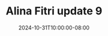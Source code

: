 --- 
title: "Alina Fitri update 9"
description: "video  video bokep Alina Fitri update 9 premium video full baru"
date: 2024-10-31T10:00:00-08:00
file_code: "hfau6zw4pg90"
draft: false
cover: "48gru2qghbu8adh4.jpg"
tags: ["Alina", "Fitri", "update", "bokep-indo", "bokep-viral", "bokep-ig"]
length: 9
fld_id: "1483979"
foldername: "Alina Fitri update"
categories: ["Alina Fitri update"]
views: 0
---